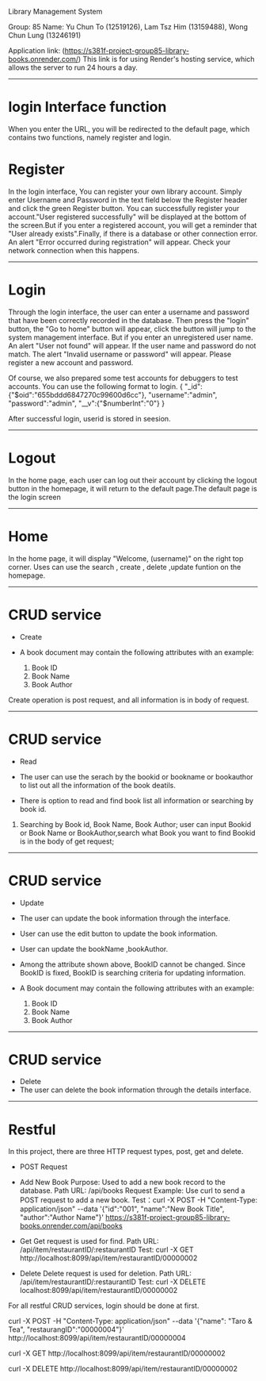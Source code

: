 Library Management System

Group: 85
Name: 
Yu Chun To (12519126),
Lam Tsz Him (13159488),
Wong Chun Lung (13246191)

Application link: (https://s381f-project-group85-library-books.onrender.com/)
This link is for using Render's hosting service, which allows the server to run 24 hours a day.

********************************************
# login Interface function
When you enter the URL, you will be redirected to the default page, which contains two functions, namely register and login.
# Register
In the login interface, You can register your own library account. Simply enter Username and Password in the text field below the Register header and click the green Register button. You can successfully register your account."User registered successfully" will be displayed at the bottom of the screen.But if you enter a registered account, you will get a reminder that "User already exists".Finally, if there is a database or other connection error. An alert "Error occurred during registration" will appear. Check your network connection when this happens.

********************************************
# Login
Through the login interface, the user can enter a username and password that have been correctly recorded in the database. Then press the "login" button, the "Go to home" button will appear, click the button will jump to the system management interface. But if you enter an unregistered user name. An alert "User not found" will appear. If the user name and password do not match. The alert "Invalid username or password" will appear. Please register a new account and password.

Of course, we also prepared some test accounts for debuggers to test accounts. You can use the following format to login.
{	"_id":{"$oid":"655bddd6847270c99600d6cc"},
	"username":"admin",
 	"password":"admin",
  	"__v":{"$numberInt":"0"}
   }

After successful login, userid is stored in seesion.

********************************************
# Logout
In the home page, each user can log out their account by clicking the logout button in the homepage, it will return to the default page.The default page is the login screen

********************************************
# Home
In the home page, it will display "Welcome, (username)" on the right top corner.
Uses can use the search , create , delete ,update funtion on the homepage.


********************************************
# CRUD service
- Create

-	A book document may contain the following attributes with an example: 
	1)	Book ID 
	2)	Book Name
	3)	Book Author

Create operation is post request, and all information is in body of request.

********************************************
# CRUD service
- Read
- The user can use the serach by the bookid or bookname or bookauthor to list out all the information of the book deatils.


-  There is option to read and find book list all information or searching by book id.

1) Searching by Book id, Book Name, Book Author;
	user can input Bookid or Book Name or BookAuthor,search what Book you want to find 
	Bookid is in the body of get request;
	

********************************************
# CRUD service
- Update
-	The user can update the book information through the interface.
-	User can use the edit button to update the book information.
- 	User can update the bookName ,bookAuthor.
-	Among the attribute shown above, BookID cannot be changed. Since BookID is fixed, BookID is searching criteria for updating information. 


-	A Book document may contain the following attributes with an example: 
	1)	Book ID
	2)	Book Name
	3)	Book Author

********************************************
# CRUD service
- Delete
-	The user can delete the book information through the details interface.

********************************************
# Restful
In this project, there are three HTTP request types, post, get and delete.
- POST Request 
- 	Add New Book
	Purpose: Used to add a new book record to the database.
	Path URL: /api/books
	Request Example: Use curl to send a POST request to add a new book.
Test：curl -X POST -H "Content-Type: application/json" --data '{"id":"001", "name":"New Book Title", "author":"Author Name"}' https://s381f-project-group85-library-books.onrender.com/api/books


- Get
	Get request is used for find.
	Path URL: /api/item/restaurantID/:restaurantID
	Test: curl -X GET http://localhost:8099/api/item/restaurantID/00000002

- Delete
	Delete request is used for deletion.
	Path URL: /api/item/restaurantID/:restaurantID
	Test: curl -X DELETE localhost:8099/api/item/restaurantID/00000002

For all restful CRUD services, login should be done at first.


curl -X POST -H "Content-Type: application/json" --data '{"name": "Taro & Tea", "restaurangID":"00000004"}' http://localhost:8099/api/item/restaurantID/00000004

curl -X GET http://localhost:8099/api/item/restaurantID/00000002

curl -X DELETE http://localhost:8099/api/item/restaurantID/00000002

